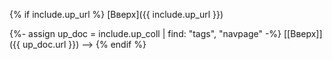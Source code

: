 {% if include.up_url %}
[Вверх]({{ include.up_url }})
<!--
{% elsif include.up_coll %}
<!-- DO NOT QUESTION IT, IT JUST WORKS -->
{%- assign up_doc = include.up_coll | find: "tags", "navpage" -%}
[\[Вверх\]]({{ up_doc.url }})
-->
{% endif %}
